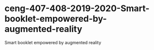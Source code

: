 # ceng-407-408-2019-2020-Smart-booklet-empowered-by-augmented-reality
Smart booklet empowered by augmented reality
